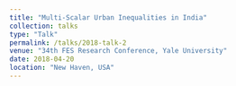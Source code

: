 ```yaml
---
title: "Multi-Scalar Urban Inequalities in India"
collection: talks
type: "Talk"
permalink: /talks/2018-talk-2
venue: "34th FES Research Conference, Yale University"
date: 2018-04-20
location: "New Haven, USA"
---
```

